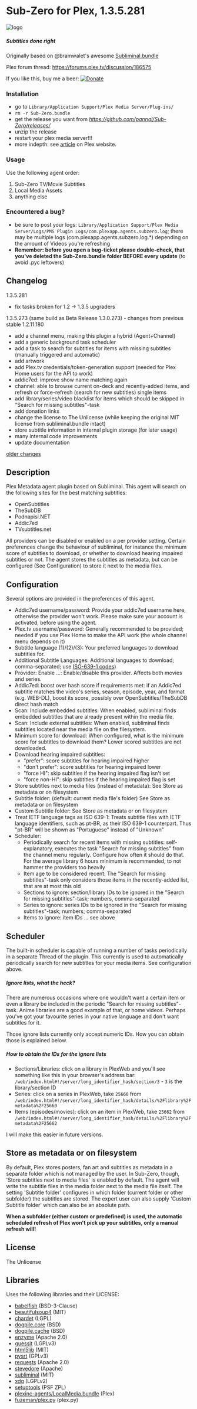 Sub-Zero for Plex, 1.3.5.281
=================

![logo](https://raw.githubusercontent.com/pannal/Sub-Zero/master/Contents/Resources/subzero.gif)

##### Subtitles done right
Originally based on @bramwalet's awesome [Subliminal.bundle](https://github.com/bramwalet/Subliminal.bundle)

Plex forum thread: https://forums.plex.tv/discussion/186575

If you like this, buy me a beer: [![Donate](https://www.paypalobjects.com/en_US/i/btn/btn_donate_LG.gif)](https://www.paypal.com/cgi-bin/webscr?cmd=_s-xclick&hosted_button_id=G9VKR2B8PMNKG)

### Installation
* go to ```Library/Application Support/Plex Media Server/Plug-ins/```
* ```rm -r Sub-Zero.bundle```
* get the release you want from *https://github.com/pannal/Sub-Zero/releases/*
* unzip the release
* restart your plex media server!!!
* more indepth: see [article](https://support.plex.tv/hc/en-us/articles/201187656-How-do-I-manually-install-a-channel-) on Plex website. 

### Usage
Use the following agent order:

1. Sub-Zero TV/Movie Subtitles
2. Local Media Assets
3. anything else

### Encountered a bug?
* be sure to post your logs: ```Library/Application Support/Plex Media Server/Logs/PMS Plugin Logs/com.plexapp.agents.subzero.log```; there may be multiple logs (com.plexapp.agents.subzero.log.*) depending on the amount of Videos you're refreshing
* **Remember: before you open a bug-ticket please double-check, that you've deleted the Sub-Zero.bundle folder BEFORE every update** (to avoid .pyc leftovers)

## Changelog
1.3.5.281
- fix tasks broken for 1.2 -> 1.3.5 upgraders

1.3.5.273 (same build as Beta Release 1.3.0.273) - changes from previous stable 1.2.11.180
- add a channel menu, making this plugin a hybrid (Agent+Channel)
- add a generic background task scheduler
- add a task to search for subtitles for items with missing subtitles (manually triggered and automatic)
- add artwork
- add Plex.tv credentials/token-generation support (needed for Plex Home users for the API to work)
- addic7ed: improve show name matching again
- channel: able to browse current on-deck and recently-added items, and refresh or force-refresh (search for new subtitles) single items
- add library/series/video blacklist for items which should be skipped in "Search for missing subtitles"-task
- add donation links
- change the license to The Unlicense (while keeping the original MIT license from subliminal.bundle intact)
- store subtitle information in internal plugin storage (for later usage)
- many internal code improvements
- update documentation

[older changes](CHANGELOG.md)


Description
------------

Plex Metadata agent plugin based on Subliminal. This agent will search on the following sites for the best matching subtitles:
- OpenSubtitles
- TheSubDB
- Podnapisi.NET
- Addic7ed
- TVsubtitles.net

All providers can be disabled or enabled on a per provider setting. Certain preferences change the behaviour of subliminal, for instance the minimum score of subtitles to download, or whether to download hearing impaired subtitles or not. The agent stores the subtitles as metadata, but can be configured (See Configuration) to store it next to the media files. 


Configuration 
-------------
Several options are provided in the preferences of this agent. 
* Addic7ed username/password: Provide your addic7ed username here, otherwise the provider won't work. Please make sure your account is activated, before using the agent.
* Plex.tv username/password: Generally recommended to be provided; needed if you use Plex Home to make the API work (the whole channel menu depends on it)
* Subtitle language (1)/(2)/(3): Your preferred languages to download subtitles for. 
* Additional Subtitle Languages: Additional languages to download; comma-separated; use [ISO-639-1 codes](https://en.wikipedia.org/wiki/List_of_ISO_639-1_codes))
* Provider: Enable ...: Enable/disable this provider. Affects both movies and series. 
* Addic7ed: boost over hash score if requirements met: if an Addic7ed subtitle matches the video's series, season, episode, year, and format (e.g. WEB-DL), boost its score, possibly over OpenSubtitles/TheSubDB direct hash match
* Scan: Include embedded subtitles: When enabled, subliminal finds embedded subtitles that are already present within the media file. 
* Scan: Include external subtitles: When enabled, subliminal finds subtitles located near the media file on the filesystem.
* Minimum score for download: When configured, what is the minimum score for subtitles to download them? Lower scored subtitles are not downloaded.
* Download hearing impaired subtitles: 
  * "prefer": score subtitles for hearing impaired higher
  * "don't prefer": score subtitles for hearing impaired lower
  * "force HI": skip subtitles if the hearing impaired flag isn't set
  * "force non-HI": skip subtitles if the hearing impaired flag is set
* Store subtitles next to media files (instead of metadata): See Store as metadata or on filesystem
* Subtitle folder: (default: current media file's folder) See Store as metadata or on filesystem
* Custom Subtitle folder: See Store as metadata or on filesystem 
* Treat IETF language tags as ISO 639-1: Treats subtitle files with IETF language identifiers, such as pt-BR, as their ISO 639-1 counterpart. Thus "pt-BR" will be shown as "Portuguese" instead of "Unknown"
* Scheduler: 
  * Periodically search for recent items with missing subtitles: self-explanatory, executes the task "Search for missing subtitles" from the channel menu regularly. Configure how often it should do that. For the average library 6 hours minimum is recommended, to not hammer the providers too heavily
  * Item age to be considered recent: The "Search for missing subtitles"-task only considers those items in the recently-added list, that are at most this old
  * Sections to ignore: section/library IDs to be ignored in the "Search for missing subtitles"-task; numbers, comma-separated
  * Series to ignore: series IDs to be ignored in the "Search for missing subtitles"-task; numbers; comma-separated
  * Items to ignore: item IDs ... see above


Scheduler
---------------------------------------
The built-in scheduler is capable of running a number of tasks periodically in a separate Thread of the plugin.
This currently is used to automatically periodically search for new subtitles for your media items.
See configuration above.

##### Ignore lists, what the heck?
There are numerous occasions where one wouldn't want a certain item or even a library be included in the periodic "Search for missing subtitles"-task.
Anime libraries are a good example of that, or home videos. Perhaps you've got your favourite series in your native language and don't want subtitles for it.

Those ignore lists currently only accept numeric IDs. How you can obtain those is explained below.


##### How to obtain the IDs for the ignore lists
* Sections/Libraries: click on a library in PlexWeb and you'll see something like this in your browser's address bar: `/web/index.html#!/server/long_identifier_hash/section/3` - `3` is the library/section ID
* Series: click on a series in PlexWeb, take `25660` from `/web/index.html#!/server/long_identifier_hash/details/%2Flibrary%2Fmetadata%2F25660`
* Items (episodes/movies): click on an item in PlexWeb, take `25662` from `/web/index.html#!/server/long_identifier_hash/details/%2Flibrary%2Fmetadata%2F25662`

I will make this easier in future versions.


Store as metadata or on filesystem
----------------------------------
By default, Plex stores posters, fan art and subtitles as metadata in a separate folder which is not managed by the user. 
In Sub-Zero, though, 'Store subtitles next to media files' is enabled by default.
The agent will write the subtitle files in the media folder next to the media file itself. 
The setting 'Subtitle folder' configures in which folder (current folder or other subfolder) the subtitles are stored. The expert user can also supply 'Custom Subtitle folder' which can also be an absolute path.

**When a subfolder (either custom or predefined) is used, the automatic scheduled refresh of Plex won't pick up your subtitles, only a manual refresh will!**

License
-------
The Unlicense

Libraries
---------
Uses the following libraries and their LICENSE:
- [babelfish](https://pypi.python.org/pypi/babelfish/) (BSD-3-Clause)
- [beautifulsoup4](https://pypi.python.org/pypi/beautifulsoup4/) (MIT)
- [chardet](https://pypi.python.org/pypi/chardet/) (LGPL)
- [dogpile.core](https://pypi.python.org/pypi/dogpile.core/) (BSD)
- [dogpile.cache](https://pypi.python.org/pypi/dogpile.cache/) (BSD)
- [enzyme](https://pypi.python.org/pypi/enzyme/) (Apache 2.0)
- [guessit](https://pypi.python.org/pypi/guessit/) (LGPLv3)
- [html5lib](https://pypi.python.org/pypi/html5lib/) (MIT)
- [pysrt](https://pypi.python.org/pypi/pysrt/) (GPLv3)
- [requests](https://pypi.python.org/pypi/requests/) (Apache 2.0)
- [stevedore](https://pypi.python.org/pypi/stevedore/) (Apache)
- [subliminal](https://pypi.python.org/pypi/subliminal/) (MIT)
- [xdg](https://pypi.python.org/pypi/pyxdg/) (LGPLv2)
- [setuptools](https://pypi.python.org/pypi/setuptools/) (PSF ZPL)
- [plexinc-agents/LocalMedia.bundle](https://github.com/plexinc-agents/LocalMedia.bundle) (Plex)
- [fuzeman/plex.py](https://github.com/fuzeman/plex.py) (plex.py)
